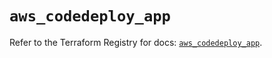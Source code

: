# `aws_codedeploy_app`

Refer to the Terraform Registry for docs: [`aws_codedeploy_app`](https://registry.terraform.io/providers/hashicorp/aws/5.50.0/docs/resources/codedeploy_app).
